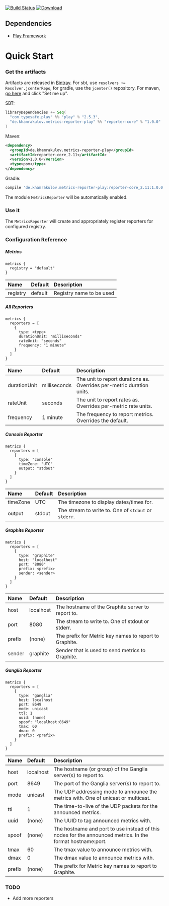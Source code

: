 [![Build Status](https://travis-ci.org/htimur/metrics-reporter-play.svg?branch=master)](https://travis-ci.org/htimur/metrics-reporter-play)
[![Download](https://api.bintray.com/packages/htimur/maven/metrics-reporter-play/images/download.svg) ](https://bintray.com/htimur/maven/metrics-reporter-play/_latestVersion)

## Dependencies

* [Play Framework](https://github.com/playframework/playframework)

# Quick Start

### Get the artifacts

Artifacts are released in [Bintray](https://bintray.com/). For sbt, use `resolvers += Resolver.jcenterRepo`, for gradle, use the `jcenter()` repository. For maven, [go here](https://bintray.com/htimur/maven/metrics-annotaion-play) and click "Set me up".

SBT:

```scala
libraryDependencies += Seq(
  "com.typesafe.play" %% "play" % "2.5.3",
  "de.khamrakulov.metrics-reporter-play" %% "reporter-core" % "1.0.0"
)
```

Maven:
```xml
<dependency>
  <groupId>de.khamrakulov.metrics-reporter-play</groupId>
  <artifactId>reporter-core_2.11</artifactId>
  <version>1.0.0</version>
  <type>pom</type>
</dependency>
```

Gradle:
```groovy
compile 'de.khamrakulov.metrics-reporter-play:reporter-core_2.11:1.0.0'
```

The module `MetricsReporter` will be automatically enabled.

### Use it

The `MetricsReporter` will create and appropriately register reporters for configured registry.

### Configuration Reference

##### Metrics

```hocon
metrics {
  registry = "default"
}
```

| Name     | Default | Description              |
| :---     | :---    | :---                     |
| registry | default | Registry name to be used |


##### All Reporters
```hocon
metrics {
  reporters = [
    {
      type: <type>
      durationUnit: "milliseconds"
      rateUnit: "seconds"
      frequency: "1 minute"
    }
  ]
}
```

| Name         | Default      | Description                                                           |
| :---         | :---         | :---                                                                  |
| durationUnit | milliseconds | The unit to report durations as. Overrides per-metric duration units. |
| rateUnit     | seconds      | The unit to report rates as. Overrides per-metric rate units.         |
| frequency    | 1 minute     | The frequency to report metrics. Overrides the default.               |

##### Console Reporter

```hocon
metrics {
  reporters = [
    {
      type: "console"
      timeZone: "UTC"
      output: "stdout"
    }
  ]
}
```

| Name     | Default | Description                                          |
| :---     | :---    | :---                                                 |
| timeZone | UTC     | The timezone to display dates/times for.             |
| output   | stdout  | The stream to write to. One of `stdout` or `stderr`. |

##### Graphite Reporter

```hocon
metrics {
  reporters = [
    {
      type: "graphite"
      host: "localhost"
      port: "8080"
      prefix: <prefix>
      sender: <sender>
    }
  ]
}
```

| Name     | Default   | Description                                            |
| :---     | :---      | :---                                                   |
| host     | localhost | The hostname of the Graphite server to report to.      |
| port     | 8080      | The stream to write to. One of stdout or stderr.       |
| prefix   | (none)    | The prefix for Metric key names to report to Graphite. |
| sender   | graphite  | Sender that is used to send metrics to Graphite.       |

##### Ganglia Reporter

```hocon
metrics {
  reporters = [
    {
      type: "ganglia"
      host: localhost
      port: 8649
      mode: unicast
      ttl: 1
      uuid: (none)
      spoof: "localhost:8649"
      tmax: 60
      dmax: 0
      prefix: <prefix>
    }
  ]
}
```

| Name     | Default   | Description                                                                                                |
| :---     | :---      | :---                                                                                                       |
| host     | localhost | The hostname (or group) of the Ganglia server(s) to report to.                                             |
| port     | 8649      | The port of the Ganglia server(s) to report to.                                                            |
| mode     | unicast   | The UDP addressing mode to announce the metrics with. One of unicast or multicast.                         |
| ttl      | 1         | The time-to-live of the UDP packets for the announced metrics.                                             |
| uuid     | (none)    | The UUID to tag announced metrics with.                                                                    |
| spoof    | (none)    | The hostname and port to use instead of this nodes for the announced metrics. In the format hostname:port. |
| tmax     | 60        | The tmax value to announce metrics with.                                                                   |
| dmax     | 0         | The dmax value to announce metrics with.                                                                   |
| prefix   | (none)    | The prefix for Metric key names to report to Graphite.                                                     |

### TODO

* Add more reporters